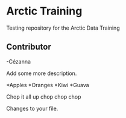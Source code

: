 # Arctic Training
Testing repository for the Arctic Data Training

## Contributor

-Cézanna

Add some more description. 

*Apples
*Oranges
*Kiwi
*Guava


Chop it all up
chop chop chop

Changes to your file.


